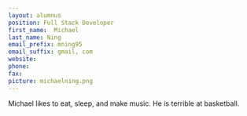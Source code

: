 ```yaml
---
layout: alumnus
position: Full Stack Developer
first_name:  Michael
last_name: Ning
email_prefix: mning95
email_suffix: gmail, com
website:
phone:
fax:
picture: michaelning.png
---
```


Michael likes to eat, sleep, and make music. He is terrible at basketball.
